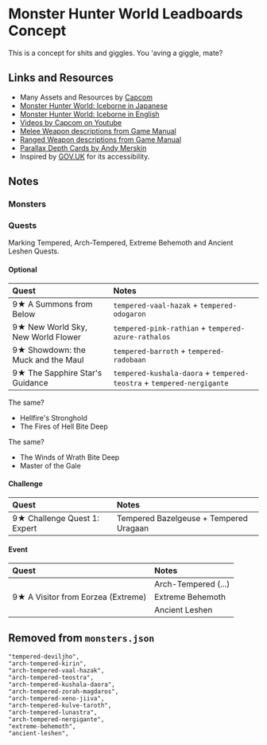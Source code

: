 # Monster Hunter World Leadboards Concept

This is a concept for shits and giggles. You 'aving a giggle, mate?


## Links and Resources

- Many Assets and Resources by [Capcom](http://www.capcom.co.jp/)
- [Monster Hunter World: Iceborne in Japanese](http://www.capcom.co.jp/monsterhunter/world-iceborne/)
- [Monster Hunter World: Iceborne in English](https://www.monsterhunter.com/world-iceborne/)
- [Videos by Capcom on Youtube](https://www.youtube.com/user/CapcomChannel/videos)
- [Melee Weapon descriptions from Game Manual](http://game.capcom.com/manual/MHW_PC/en/steam/page/8/1)
- [Ranged Weapon descriptions from Game Manual](http://game.capcom.com/manual/MHW_PC/en/steam/page/9/1)
- [Parallax Depth Cards by Andy Merskin](https://codepen.io/andymerskin/pen/XNMWvQ)
- Inspired by [GOV.UK](https://www.gov.uk) for its accessibility.

## Notes

### Monsters


### Quests

Marking Tempered, Arch-Tempered, Extreme Behemoth and Ancient Leshen Quests.

#### Optional

|Quest | Notes |
|:---|:---|
| 9★ A Summons from Below            | `tempered-vaal-hazak` + `tempered-odogaron` |
| 9★ New World Sky, New World Flower | `tempered-pink-rathian` + `tempered-azure-rathalos` |
| 9★ Showdown: the Muck and the Maul | `tempered-barroth` + `tempered-radobaan` |
| 9★ The Sapphire Star's Guidance    | `tempered-kushala-daora` + `tempered-teostra` + `tempered-nergigante` |

The same?

- Hellfire's Stronghold
- The Fires of Hell Bite Deep

The same?

- The Winds of Wrath Bite Deep
- Master of the Gale


#### Challenge

|Quest | Notes |
|:---|:---|
| 9★ Challenge Quest 1: Expert | Tempered Bazelgeuse + Tempered Uragaan |


#### Event

|Quest | Notes |
|:---|:---|
| | Arch-Tempered (...) |
| 9★ A Visitor from Eorzea (Extreme) | Extreme Behemoth |
| | Ancient Leshen |


## Removed from `monsters.json`

```
"tempered-deviljho",
"arch-tempered-kirin",
"arch-tempered-vaal-hazak",
"arch-tempered-teostra",
"arch-tempered-kushala-daora",
"arch-tempered-zorah-magdaros",
"arch-tempered-xeno-jiiva",
"arch-tempered-kulve-taroth",
"arch-tempered-lunastra",
"arch-tempered-nergigante",
"extreme-behemoth",
"ancient-leshen",
```
